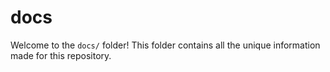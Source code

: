# docs

Welcome to the `docs/` folder! This folder contains all the unique information made for this repository.

